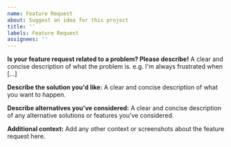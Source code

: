 ```yaml
---
name: Feature Request
about: Suggest an idea for this project
title: ''
labels: Feature Request
assignees: ''
---
```


**Is your feature request related to a problem? Please describe!**
A clear and concise description of what the problem is. e.g. I'm always frustrated when [...]

**Describe the solution you'd like:**
A clear and concise description of what you want to happen.

**Describe alternatives you've considered:**
A clear and concise description of any alternative solutions or features you've considered.

**Additional context:**
Add any other context or screenshots about the feature request here.

